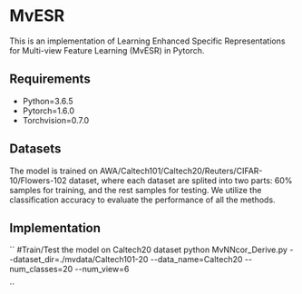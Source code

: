# MvESR
This is an implementation of Learning Enhanced Specific Representations for Multi-view Feature Learning (MvESR) in Pytorch.
## Requirements
  * Python=3.6.5  
  * Pytorch=1.6.0  
  * Torchvision=0.7.0
## Datasets
The model is trained on AWA/Caltech101/Caltech20/Reuters/CIFAR-10/Flowers-102 dataset, where each dataset are splited into two parts: 60% samples for training, and the rest samples for testing.  We utilize the classification accuracy to evaluate the performance of all the methods.
## Implementation
``
#Train/Test the model on Caltech20 dataset
python MvNNcor_Derive.py --dataset_dir=./mvdata/Caltech101-20 --data_name=Caltech20 --num_classes=20 --num_view=6

``

